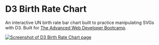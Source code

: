 # D3 Birth Rate Chart

An interactive UN birth rate bar chart built to practice manipulating SVGs with D3. Built for [The Advanced Web Developer Bootcamp](https://www.udemy.com/the-advanced-web-developer-bootcamp/).

[![Screenshot of D3 Birth Rate Chart page](https://res.cloudinary.com/gerhynes/image/upload/v1518559272/Screenshot-2018-2-13_D3_Birth_Chart_gxiju5.png)](https://gk-hynes.github.io/d3-birth-chart/)
